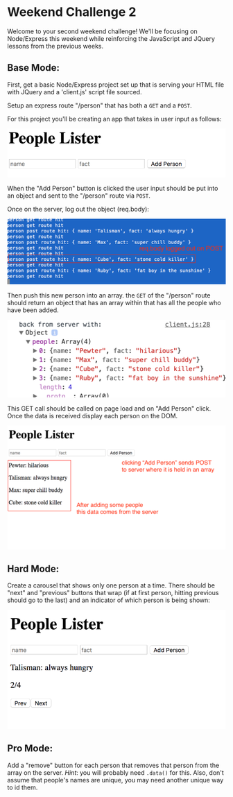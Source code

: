Weekend Challenge 2
===

Welcome to your second weekend challenge! We'll be focusing on Node/Express this weekend while reinforcing the JavaScript and JQuery lessons from the previous weeks.

Base Mode:
---

First, get a basic Node/Express project set up that is serving your HTML file with JQuery and a 'client.js' script file sourced.

Setup an express route "/person" that has both a ```GET``` and a ```POST```. 

For this project you'll be creating an app that takes in user input as follows:

![client0](client0.png)

When the "Add Person" button is clicked the user input should be put into an object and sent to the "/person" route via ```POST```. 

Once on the server, log out the object (req.body):

![server](server.png)

Then push this new person into an array. the ```GET``` of the "/person" route should return an object that has an array within that has all the people who have been added. 

![client2](client2.png)

This GET call should be called on page load and on "Add Person" click. Once the data is received display each person on the DOM.

![client1](client1.png)

Hard Mode:
---

Create a carousel that shows only one person at a time. There should be "next" and "previous" buttons that wrap (if at first person, hitting previous should go to the last) and an indicator of which person is being shown:

![client3](client3.png)

Pro Mode:
---
Add a "remove" button for each person that removes that person from the array on the server. _Hint_: you will probably need `.data()` for this. Also, don't assume that people's names are unique, you may need another unique way to id them.



